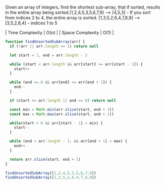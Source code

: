 Given an array of integers, find the shortest sub-array, that if sorted, results
in the entire array being sorted.[1,2,4,5,3,5,6,7,9] --> [4,5,3] - If you sort
from indices 2 to 4, the entire array is sorted.
[1,3,5,2,6,4,7,8,9] --> [3,5,2,6,4] - indices 1 to 5

| Time Complexity  | O(n) |
| Space Complexity | O(1) |

```javascript
function findUnsortedSubArray(arr) {
  if (!arr || arr.length <= 1) return null

  let start = 1, end = arr.length - 2

  while (start < arr.length && arr[start] >= arr[start - 1]) {
    start++
  }

  while (end >= 0 && arr[end] <= arr[end + 1]) {
    end--
  }

  if (start >= arr.length || end >= 0) return null

  const min = Math.min(arr.slice(start, end + 1))
  const max = Math.max(arr.slice(start, end + 1))

  while(start > 0 && arr[start - 1] > min) {
    start--
  }

  while (end < arr.length - 1; && arr[end + 1] < max) {
    end++
  }

  return arr.slice(start, end + 1)
}

findUnsortedSubArray([1,2,4,5,3,5,6,7,9])
findUnsortedSubArray([1,3,5,2,6,4,7,8,9])
```
